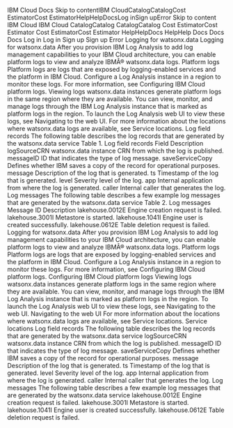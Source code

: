 ﻿IBM Cloud Docs Skip to contentIBM CloudCatalogCatalogCost EstimatorCost EstimatorHelpHelpDocsLog inSign upError Skip to content IBM Cloud IBM Cloud CatalogCatalog CatalogCatalog Cost EstimatorCost Estimator Cost EstimatorCost Estimator HelpHelpDocs HelpHelp Docs Docs Docs Log in Log in Sign up Sign up Error Logging for watsonx.data Logging for watsonx.data After you provision IBM Log Analysis to add log management capabilities to your IBM Cloud architecture, you can enable platform logs to view and analyze IBMÂ® watsonx.data logs. Platform logs Platform logs are logs that are exposed by logging-enabled services and the platform in IBM Cloud. Configure a Log Analysis instance in a region to monitor these logs. For more information, see Configuring IBM Cloud platform logs. Viewing logs watsonx.data instances generate platform logs in the same region where they are available. You can view, monitor, and manage logs through the IBM Log Analysis instance that is marked as platform logs in the region. To launch the Log Analysis web UI to view these logs, see Navigating to the web UI. For more information about the locations where watsonx.data logs are available, see Service locations. Log field records The following table describes the log records that are generated by the watsonx.data service Table 1. Log field records Field Description logSourceCRN watsonx.data instance CRN from which the log is published. messageID ID that indicates the type of log message. saveServiceCopy Defines whether IBM saves a copy of the record for operational purposes. message Description of the log that is generated. ts Timestamp of the log that is generated. level Severity level of the log. app Internal application from where the log is generated. caller Internal caller that generates the log. Log messages The following table describes a few example log messages that are generated by the watsonx.data service Table 2. Log messages Message ID Description lakehouse.0012E Engine creation request is failed. lakehouse.3001I Metastore is started. lakehouse.1041I Engine user is created successfully. lakehouse.0612E Table deletion request is failed. Logging for watsonx.data After you provision IBM Log Analysis to add log management capabilities to your IBM Cloud architecture, you can enable platform logs to view and analyze IBMÂ® watsonx.data logs. Platform logs Platform logs are logs that are exposed by logging-enabled services and the platform in IBM Cloud. Configure a Log Analysis instance in a region to monitor these logs. For more information, see Configuring IBM Cloud platform logs. Configuring IBM Cloud platform logs Viewing logs watsonx.data instances generate platform logs in the same region where they are available. You can view, monitor, and manage logs through the IBM Log Analysis instance that is marked as platform logs in the region. To launch the Log Analysis web UI to view these logs, see Navigating to the web UI. Navigating to the web UI For more information about the locations where watsonx.data logs are available, see Service locations. Service locations Log field records The following table describes the log records that are generated by the watsonx.data service logSourceCRN watsonx.data instance CRN from which the log is published. messageID ID that indicates the type of log message. saveServiceCopy Defines whether IBM saves a copy of the record for operational purposes. message Description of the log that is generated. ts Timestamp of the log that is generated. level Severity level of the log. app Internal application from where the log is generated. caller Internal caller that generates the log. Log messages The following table describes a few example log messages that are generated by the watsonx.data service lakehouse.0012E Engine creation request is failed. lakehouse.3001I Metastore is started. lakehouse.1041I Engine user is created successfully. lakehouse.0612E Table deletion request is failed.
